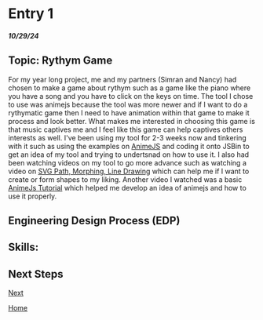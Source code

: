 # Entry 1
##### 10/29/24

## Topic: Rythym Game
For my year long project, me and my partners (Simran and Nancy) had chosen to make a game about rythym such as a game like the piano where you have a song and you have to click on the keys on time. The tool I chose to use was animejs because the tool was more newer and if I want to do a rythymatic game then I need to have animation within that game to make it process and look better. What makes me interested in choosing this game is that music captives me and I feel like this game can help captives others interests as well. I've been using my tool for 2-3 weeks now and tinkering with it such as using the examples on [AnimeJS](https://animejs.com/documentation/#cssSelector) and coding it onto JSBin to get an idea of my tool and trying to undertsnad on how to use it. I also had been watching videos on my tool to go more advance such as watching a video on [SVG Path, Morphing, Line Drawing](https://www.youtube.com/watch?v=mAKYW_1f-dw&t=482s) which can help me if I want to create or form shapes to my liking. Another video I watched was a basic [AnimeJs Tutorial](https://www.youtube.com/watch?v=uRDLFXxihgc) which helped me develop an idea of animejs and how to use it properly.

## Engineering Design Process (EDP) 

## Skills: 

#### 

#### 

#### 

## Next Steps
[Next](entry02.md)

[Home](../README.md)
